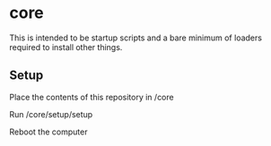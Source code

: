 # core

This is intended to be startup scripts and a bare minimum of loaders required to install other things.

Setup
-----

Place the contents of this repository in /core

Run /core/setup/setup

Reboot the computer
